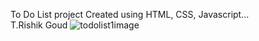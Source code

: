 To Do List project Created using HTML, CSS, Javascript...
<br>
T.Rishik Goud
![todolist1image](https://github.com/rishikgoud/To-Do-List-Project/assets/160753840/6acb9833-7c74-40c0-8438-f11d1dade6be)
